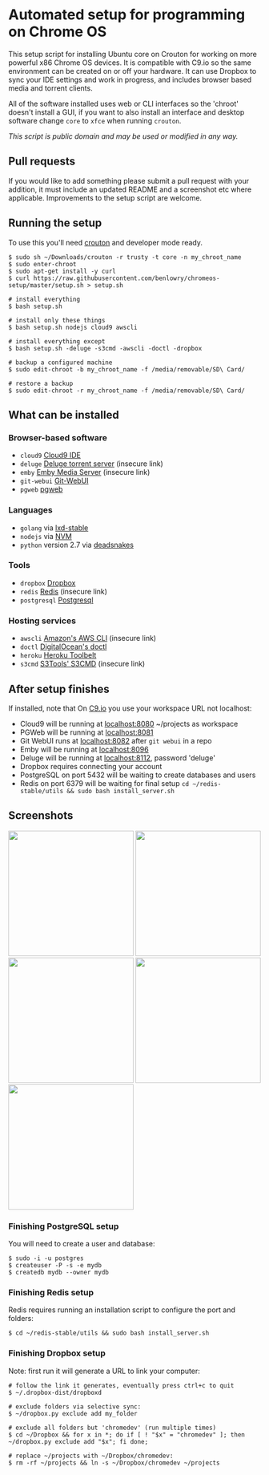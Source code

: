 # Automated setup for programming on Chrome OS

This setup script for installing Ubuntu core on Crouton for working on more powerful x86 Chrome OS 
devices.  It is compatible with C9.io so the same environment can be created on or off your 
hardware.  It can use Dropbox to sync your IDE settings and work in progress, and includes browser
based media and torrent clients.

All of the software installed uses web or CLI interfaces so the 'chroot' doesn't install a GUI, if you
want to also install an interface and desktop software change `core` to `xfce` when running `crouton`.

*This script is public domain and may be used or modified in any way.*

## Pull requests
If you would like to add something please submit a pull request with your addition, it must include
an updated README and a screenshot etc where applicable.  Improvements to the setup script are welcome.

## Running the setup
To use this you'll need [crouton](https://github.com/dnschneid/crouton) and developer mode ready.

    $ sudo sh ~/Downloads/crouton -r trusty -t core -n my_chroot_name
    $ sudo enter-chroot
    $ sudo apt-get install -y curl
    $ curl https://raw.githubusercontent.com/benlowry/chromeos-setup/master/setup.sh > setup.sh 
    
    # install everything
    $ bash setup.sh
    
    # install only these things
    $ bash setup.sh nodejs cloud9 awscli
    
    # install everything except
    $ bash setup.sh -deluge -s3cmd -awscli -doctl -dropbox
    
    # backup a configured machine
    $ sudo edit-chroot -b my_chroot_name -f /media/removable/SD\ Card/
    
    # restore a backup
    $ sudo edit-chroot -r my_chroot_name -f /media/removable/SD\ Card/

## What can be installed
### Browser-based software
- `cloud9` [Cloud9 IDE](https://github.com/c9/core)
- `deluge` [Deluge torrent server](http://deluge-torrent.org/) (insecure link)
- `emby` [Emby Media Server](http://emby.media)  (insecure link)
- `git-webui` [Git-WebUI](https://github.com/alberthier/git-webgui)
- `pgweb` [pgweb ](https://github.com/sosedoff/pgweb)

### Languages
- `golang` via [lxd-stable](https://launchpad.net/~ubuntu-lxc/+archive/ubuntu/lxd-stable)
- `nodejs` via [NVM](https://github.com/creationix/nvm)
- `python` version 2.7 via [deadsnakes](https://launchpad.net/~fkrull/+archive/ubuntu/deadsnakes-python2.7)

### Tools
- `dropbox` [Dropbox](https://www.dropbox.com/)
- `redis` [Redis](http://redis.io/)  (insecure link)
- `postgresql` [Postgresql](https://postgresql.org/)

### Hosting services
- `awscli` [Amazon's  AWS CLI](http://docs.aws.amazon.com/cli/latest/userguide/installing.html)  (insecure link)
- `doctl` [DigitalOcean's doctl](https://github.com/digitaloceal/doctl)
- `heroku` [Heroku Toolbelt](https://toolbelt.heroku.com/debian)
- `s3cmd` [S3Tools' S3CMD](http://s3tools.org/s3cmd)  (insecure link)

## After setup finishes
If installed, note that On [C9.io](https://c9.io) you use your workspace URL not localhost:

- Cloud9 will be running at [localhost:8080](http://localhost:8080) ~/projects as workspace
- PGWeb will be running at [localhost:8081](http://localhost:8082)
- Git WebUI runs at [localhost:8082](http://localhost:8081) after `git webui` in a repo
- Emby will be running at [localhost:8096](http://localhost:8096)
- Deluge will be running at [localhost:8112](http://localhost:8112), password 'deluge'
- Dropbox requires connecting your account
- PostgreSQL on port 5432 will be waiting to create databases and users
- Redis on port 6379 will be waiting for final setup `cd ~/redis-stable/utils && sudo bash install_server.sh`

## Screenshots
<a href='https://raw.github.com/benlowry/chromeos-setup/master/cloud9.png' title='Cloud9 - an open source IDE'><img src="https://raw.github.com/benlowry/chromeos-setup/master/cloud9.png" width="250"/></a>
<a href='https://raw.github.com/benlowry/chromeos-setup/master/pgweb.png' title='PGWeb - an open source web interface for PostgreSQL databases'><img src="https://raw.github.com/benlowry/chromeos-setup/master/pgweb.png" width="250"/></a>
<a href='https://raw.github.com/benlowry/chromeos-setup/master/gitwebui.png' title='Git WebUI - an open source web interface for git repistories.'><img src="https://raw.github.com/benlowry/chromeos-setup/master/gitwebui.png" width="250"/></a>
<a href='https://raw.github.com/benlowry/chromeos-setup/master/deluge.png' title='Deluge - an open source web server and interface for torrents'><img src="https://raw.github.com/benlowry/chromeos-setup/master/deluge.png" width="250"/></a>
<a href='https://raw.github.com/benlowry/chromeos-setup/master/emby.png' title='Emby - 
an open source media server and interface for audio/video'><img src="https://raw.github.com/benlowry/chromeos-setup/master/emby.png" width="250"/></a>

### Finishing PostgreSQL setup
You will need to create a user and database:

    $ sudo -i -u postgres
    $ createuser -P -s -e mydb
    $ createdb mydb --owner mydb
    
### Finishing Redis setup
Redis requires running an installation script to configure the port and folders:

    $ cd ~/redis-stable/utils && sudo bash install_server.sh
    
### Finishing Dropbox setup
Note: first run it will generate a URL to link your computer:
  
    # follow the link it generates, eventually press ctrl+c to quit
    $ ~/.dropbox-dist/dropboxd
    
    # exclude folders via selective sync:
    $ ~/dropbox.py exclude add my_folder
    
    # exclude all folders but 'chromedev' (run multiple times)
    $ cd ~/Dropbox && for x in *; do if [ ! "$x" = "chromedev" ]; then ~/dropbox.py exclude add "$x"; fi done;
    
    # replace ~/projects with ~/Dropbox/chromedev:
    $ rm -rf ~/projects && ln -s ~/Dropbox/chromedev ~/projects
